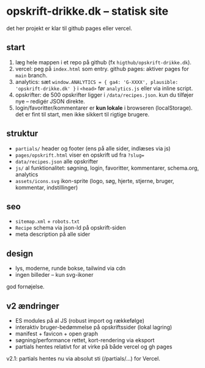 
# opskrift-drikke.dk – statisk site

det her projekt er klar til github pages eller vercel.

## start

1) læg hele mappen i et repo på github (fx `higthub/opskrift-drikke.dk`).
2) vercel: peg på `index.html` som entry. github pages: aktiver pages for `main` branch.
3) analytics: sæt `window.ANALYTICS = { ga4: 'G-XXXX', plausible: 'opskrift-drikke.dk' }` i `<head>` før `analytics.js` eller via inline script.
4) opskrifter: de 500 opskrifter ligger i `/data/recipes.json`. kun du tilføjer nye – redigér JSON direkte.
5) login/favoritter/kommentarer er **kun lokale** i browseren (localStorage). det er fint til start, men ikke sikkert til rigtige brugere.

## struktur

- `partials/` header og footer (ens på alle sider, indlæses via js)
- `pages/opskrift.html` viser en opskrift ud fra `?slug=`
- `data/recipes.json` alle opskrifter
- `js/` al funktionalitet: søgning, login, favoritter, kommentarer, schema.org, analytics
- `assets/icons.svg` ikon-sprite (logo, søg, hjerte, stjerne, bruger, kommentar, indstillinger)

## seo

- `sitemap.xml` + `robots.txt`
- `Recipe` schema via json-ld på opskrift-siden
- meta description på alle sider

## design

- lys, moderne, runde bokse, tailwind via cdn
- ingen billeder – kun svg-ikoner

god fornøjelse.


## v2 ændringer
- ES modules på al JS (robust import og rækkefølge)
- interaktiv bruger-bedømmelse på opskriftssider (lokal lagring)
- manifest + favicon + open graph
- søgning/performance rettet, kort-rendering via eksport
- partials hentes relativt for at virke på både vercel og gh pages


v2.1: partials hentes nu via absolut sti (/partials/...) for Vercel.